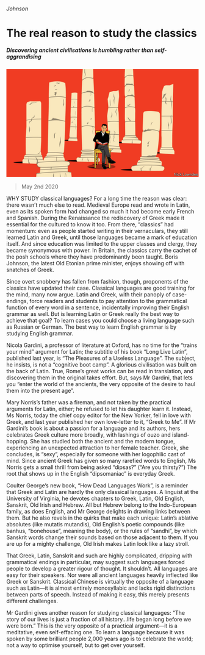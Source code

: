 ###### Johnson

# The real reason to study the classics 

##### Discovering ancient civilisations is humbling rather than self-aggrandising 

![image](images/20200502_BKD003_0.jpg) 

> May 2nd 2020 

WHY STUDY classical languages? For a long time the reason was clear: there wasn’t much else to read. Medieval Europe read and wrote in Latin, even as its spoken form had changed so much it had become early French and Spanish. During the Renaissance the rediscovery of Greek made it essential for the cultured to know it too. From there, “classics” had momentum: even as people started writing in their vernaculars, they still learned Latin and Greek, until those languages became a mark of education itself. And since education was limited to the upper classes and clergy, they became synonymous with power. In Britain, the classics carry the cachet of the posh schools where they have predominantly been taught. Boris Johnson, the latest Old Etonian prime minister, enjoys showing off with snatches of Greek.

Since overt snobbery has fallen from fashion, though, proponents of the classics have updated their case. Classical languages are good training for the mind, many now argue. Latin and Greek, with their panoply of case-endings, force readers and students to pay attention to the grammatical function of every word in a sentence, incidentally improving their English grammar as well. But is learning Latin or Greek really the best way to achieve that goal? To learn cases you could choose a living language such as Russian or German. The best way to learn English grammar is by studying English grammar.


Nicola Gardini, a professor of literature at Oxford, has no time for the “trains your mind” argument for Latin; the subtitle of his book “Long Live Latin”, published last year, is “The Pleasures of a Useless Language”. The subject, he insists, is not a “cognitive boot camp”. A glorious civilisation was built on the back of Latin. True, Rome’s great works can be read in translation, and discovering them in the original takes effort. But, says Mr Gardini, that lets you “enter the world of the ancients, the very opposite of the desire to haul them into the present age”.

Mary Norris’s father was a fireman, and not taken by the practical arguments for Latin, either; he refused to let his daughter learn it. Instead, Ms Norris, today the chief copy editor for the New Yorker, fell in love with Greek, and last year published her own love-letter to it, “Greek to Me”. If Mr Gardini’s book is about a passion for a language and its authors, hers celebrates Greek culture more broadly, with lashings of ouzo and island-hopping. She has studied both the ancient and the modern tongue, experiencing an unexpected attraction to her female teacher. Greek, she concludes, is “sexy”, especially for someone with her logophilic cast of mind. Since ancient Greek has given so many rarefied words to English, Ms Norris gets a small thrill from being asked “dipsas?” (“Are you thirsty?”) The root that shows up in the English “dipsomaniac” is everyday Greek.

Coulter George’s new book, “How Dead Languages Work”, is a reminder that Greek and Latin are hardly the only classical languages. A linguist at the University of Virginia, he devotes chapters to Greek, Latin, Old English, Sanskrit, Old Irish and Hebrew. All but Hebrew belong to the Indo-European family, as does English, and Mr George delights in drawing links between them. But he also revels in the quirks that make each unique: Latin’s ablative absolutes (like mutatis mutandis), Old English’s poetic compounds (like banhus, “bonehouse”, meaning the body), or the rules of “sandhi”, by which Sanskrit words change their sounds based on those adjacent to them. If you are up for a mighty challenge, Old Irish makes Latin look like a lazy stroll.

That Greek, Latin, Sanskrit and such are highly complicated, dripping with grammatical endings in particular, may suggest such languages forced people to develop a greater rigour of thought. It shouldn’t. All languages are easy for their speakers. Nor were all ancient languages heavily inflected like Greek or Sanskrit. Classical Chinese is virtually the opposite of a language such as Latin—it is almost entirely monosyllabic and lacks rigid distinctions between parts of speech. Instead of making it easy, this merely presents different challenges.

Mr Gardini gives another reason for studying classical languages: “The story of our lives is just a fraction of all history…life began long before we were born.” This is the very opposite of a practical argument—it is a meditative, even self-effacing one. To learn a language because it was spoken by some brilliant people 2,000 years ago is to celebrate the world; not a way to optimise yourself, but to get over yourself.

